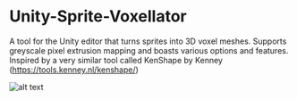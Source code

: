 # Unity-Sprite-Voxellator
A tool for the Unity editor that turns sprites into 3D voxel meshes. Supports greyscale pixel extrusion mapping and boasts various options and features.
Inspired by a very similar tool called KenShape by Kenney (https://tools.kenney.nl/kenshape/)

![alt text](https://i.imgur.com/skye7cq.png)
